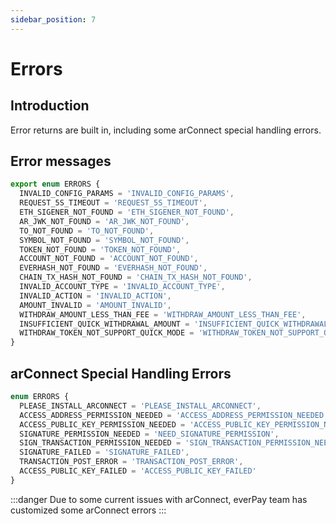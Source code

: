 ```yaml
---
sidebar_position: 7
---
```


# Errors
## Introduction
Error returns are built in, including some arConnect special handling errors.

## Error messages

```ts
export enum ERRORS {
  INVALID_CONFIG_PARAMS = 'INVALID_CONFIG_PARAMS',
  REQUEST_5S_TIMEOUT = 'REQUEST_5S_TIMEOUT',
  ETH_SIGENER_NOT_FOUND = 'ETH_SIGENER_NOT_FOUND',
  AR_JWK_NOT_FOUND = 'AR_JWK_NOT_FOUND',
  TO_NOT_FOUND = 'TO_NOT_FOUND',
  SYMBOL_NOT_FOUND = 'SYMBOL_NOT_FOUND',
  TOKEN_NOT_FOUND = 'TOKEN_NOT_FOUND',
  ACCOUNT_NOT_FOUND = 'ACCOUNT_NOT_FOUND',
  EVERHASH_NOT_FOUND = 'EVERHASH_NOT_FOUND',
  CHAIN_TX_HASH_NOT_FOUND = 'CHAIN_TX_HASH_NOT_FOUND',
  INVALID_ACCOUNT_TYPE = 'INVALID_ACCOUNT_TYPE',
  INVALID_ACTION = 'INVALID_ACTION',
  AMOUNT_INVALID = 'AMOUNT_INVALID',
  WITHDRAW_AMOUNT_LESS_THAN_FEE = 'WITHDRAW_AMOUNT_LESS_THAN_FEE',
  INSUFFICIENT_QUICK_WITHDRAWAL_AMOUNT = 'INSUFFICIENT_QUICK_WITHDRAWAL_AMOUNT',
  WITHDRAW_TOKEN_NOT_SUPPORT_QUICK_MODE = 'WITHDRAW_TOKEN_NOT_SUPPORT_QUICK_MODE'
}
```

## arConnect Special Handling Errors
```ts
enum ERRORS {
  PLEASE_INSTALL_ARCONNECT = 'PLEASE_INSTALL_ARCONNECT',
  ACCESS_ADDRESS_PERMISSION_NEEDED = 'ACCESS_ADDRESS_PERMISSION_NEEDED',
  ACCESS_PUBLIC_KEY_PERMISSION_NEEDED = 'ACCESS_PUBLIC_KEY_PERMISSION_NEEDED',
  SIGNATURE_PERMISSION_NEEDED = 'NEED_SIGNATURE_PERMISSION',
  SIGN_TRANSACTION_PERMISSION_NEEDED = 'SIGN_TRANSACTION_PERMISSION_NEEDED',
  SIGNATURE_FAILED = 'SIGNATURE_FAILED',
  TRANSACTION_POST_ERROR = 'TRANSACTION_POST_ERROR',
  ACCESS_PUBLIC_KEY_FAILED = 'ACCESS_PUBLIC_KEY_FAILED'
}
```
:::danger
Due to some current issues with arConnect, everPay team has customized some arConnect errors
:::